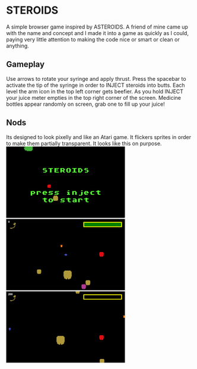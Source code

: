 # STEROIDS
A simple browser game inspired by ASTEROIDS. A friend of mine came up with the name and concept and I made it into a game as quickly as I could, paying very little attention to making the code nice or smart or clean or anything. 

## Gameplay
Use arrows to rotate your syringe and apply thrust. Press the spacebar to activate the tip of the syringe in order to INJECT steroids into butts. Each level the arm icon in the top left corner gets beefier. As you hold INJECT your juice meter empties in the top right corner of the screen. Medicine bottles appear randomly on screen, grab one to fill up your juice!

## Nods
Its designed to look pixelly and like an Atari game. It flickers sprites in order to make them partially transparent. It looks like this on purpose.
![The title screen](/steroids01.png) ![Syringe in action](/steroids02.png) ![Juice meter is empty bro!](/steroids03.png)